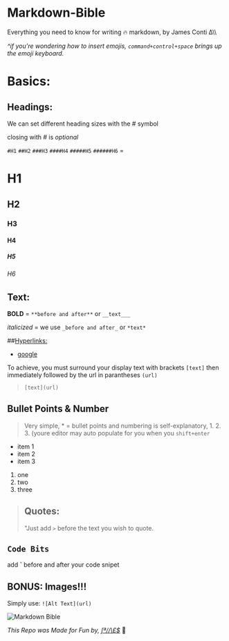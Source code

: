 # Markdown-Bible

Everything you need to know for writing 🔥 markdown, by James Conti ∆\\\ 

_^if you're wondering how to insert emojis, `command+control+space` brings up the emoji keyboard._ 


# Basics:

## Headings:
We can set different heading sizes with the # symbol 

closing with # is _optional_

`#H1` 
`##H2`
`###H3`
`####H4`
`#####H5`
`######H6` =

# H1 
## H2
### H3
#### H4
##### H5 
###### H6

## Text:

**BOLD** = `**before and after**` or `__text___`

_italicized_ = we use `_before and after_` or `*text*`

##[Hyperlinks:](http://www.#)

* [google](http://www.google.com/)

To achieve, you must surround your display text with brackets `[text]` then immediately followed by the url in parantheses `(url)`
> `[text](url)` 

## Bullet Points & Number
> Very simple, * = bullet points and numbering is self-explanatory, 1. 2. 3. (youre editor may auto populate for you when you `shift+enter`

* item 1
* item 2
* item 3

1. one
2. two
3. three

> ## Quotes: 
>"Just add `>` before the text you wish to quote.

## `Code Bits`
add **`** before and after your code snipet 

## BONUS: Images!!!
Simply use: `![Alt Text](url)`

![Markdown Bible](http://bibledraft.com/Images/BibleLogo.png)

_This Repo was Made for Fun by, [∫ª/\/\£$](http://www.namesjames.com/)_ 💭
